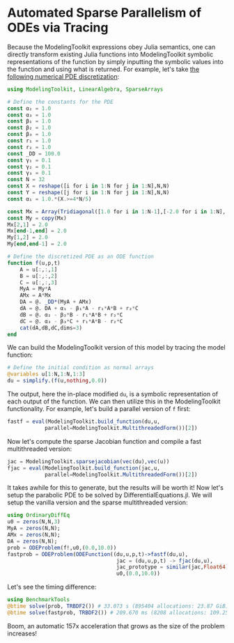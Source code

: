 # Automated Sparse Parallelism of ODEs via Tracing

Because the ModelingToolkit expressions obey Julia semantics, one can
directly transform existing Julia functions into ModelingToolkit symbolic
representations of the function by simply inputting the symbolic values into
the function and using what is returned. For example, let's take [the following
numerical PDE discretization](https://www.stochasticlifestyle.com/solving-systems-stochastic-pdes-using-gpus-julia/):

```julia
using ModelingToolkit, LinearAlgebra, SparseArrays

# Define the constants for the PDE
const α₂ = 1.0
const α₃ = 1.0
const β₁ = 1.0
const β₂ = 1.0
const β₃ = 1.0
const r₁ = 1.0
const r₂ = 1.0
const _DD = 100.0
const γ₁ = 0.1
const γ₂ = 0.1
const γ₃ = 0.1
const N = 32
const X = reshape([i for i in 1:N for j in 1:N],N,N)
const Y = reshape([j for i in 1:N for j in 1:N],N,N)
const α₁ = 1.0.*(X.>=4*N/5)

const Mx = Array(Tridiagonal([1.0 for i in 1:N-1],[-2.0 for i in 1:N],[1.0 for i in 1:N-1]))
const My = copy(Mx)
Mx[2,1] = 2.0
Mx[end-1,end] = 2.0
My[1,2] = 2.0
My[end,end-1] = 2.0

# Define the discretized PDE as an ODE function
function f(u,p,t)
    A = u[:,:,1]
    B = u[:,:,2]
    C = u[:,:,3]
    MyA = My*A
    AMx = A*Mx
    DA = @. _DD*(MyA + AMx)
    dA = @. DA + α₁ - β₁*A - r₁*A*B + r₂*C
    dB = @. α₂ - β₂*B - r₁*A*B + r₂*C
    dC = @. α₃ - β₃*C + r₁*A*B - r₂*C
    cat(dA,dB,dC,dims=3)
end
```

We can build the ModelingToolkit version of this model by tracing the
model function:

```julia
# Define the initial condition as normal arrays
@variables u[1:N,1:N,1:3]
du = simplify.(f(u,nothing,0.0))
```

The output, here the in-place modified `du`, is a symbolic representation of
each output of the function. We can then utilize this in the ModelingToolkit
functionality. For example, let's build a parallel version of `f` first:

```julia
fastf = eval(ModelingToolkit.build_function(du,u,
            parallel=ModelingToolkit.MultithreadedForm())[2])
```

Now let's compute the sparse Jacobian function and compile a fast multithreaded version:

```julia
jac = ModelingToolkit.sparsejacobian(vec(du),vec(u))
fjac = eval(ModelingToolkit.build_function(jac,u,
            parallel=ModelingToolkit.MultithreadedForm())[2])
```

It takes awhile for this to generate, but the results will be worth it!
Now let's setup the parabolic PDE to be solved by DifferentialEquations.jl.
We will setup the vanilla version and the sparse multithreaded
version:

```julia
using OrdinaryDiffEq
u0 = zeros(N,N,3)
MyA = zeros(N,N);
AMx = zeros(N,N);
DA = zeros(N,N);
prob = ODEProblem(f!,u0,(0.0,10.0))
fastprob = ODEProblem(ODEFunction((du,u,p,t)->fastf(du,u),
                                   jac = (du,u,p,t) -> fjac(du,u),
                                   jac_prototype = similar(jac,Float64)),
                                   u0,(0.0,10.0))
```

Let's see the timing difference:

```julia
using BenchmarkTools
@btime solve(prob, TRBDF2()) # 33.073 s (895404 allocations: 23.87 GiB)
@btime solve(fastprob, TRBDF2()) # 209.670 ms (8208 allocations: 109.25 MiB)
```

Boom, an automatic 157x acceleration that grows as the size of the problem
increases!
